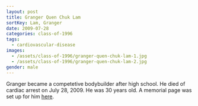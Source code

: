 ```yaml
---
layout: post
title: Granger Quen Chuk Lam
sortKey: Lam, Granger
date: 2009-07-28
categories: class-of-1996
tags:
  - cardiovascular-disease
images:
  - /assets/class-of-1996/granger-quen-chuk-lam-1.jpg
  - /assets/class-of-1996/granger-quen-chuk-lam-2.jpg
gender: male
---
```

Granger became a competetive bodybuilder after high school.  He died of cardiac arrest on July 28, 2009.  He was 30 years old.  A memorial page was set up for him [here](http://www.grangerlam.com/).
